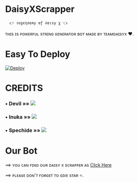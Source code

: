 # DaisyXScrapper
      👉 ℓєgєη∂αяу αƒ ∂αιѕу χ 👈
ᴛʜɪs ɪs ᴘᴏᴡᴇʀғᴜʟ sᴛʀɪɴɢ ɢᴇɴᴇʀᴀᴛᴏʀ ʙᴏᴛ ᴍᴀᴅᴇ ʙʏ ᴛᴇᴀᴍᴅᴀɪsʏx ❤. 


# Easy To Deploy
[![Deploy](https://www.herokucdn.com/deploy/button.svg)](https://heroku.com/deploy?template=https://github.com/SkemTools/DaisyXScrapper)


# CREDITS

### • Devil      »»  <a href="https://github.com/lucifeermorningstar" alt="DEVIL"> <img src="https://img.shields.io/badge/Devil-90302f?logo=github" /></a>
### • Inuka      »»  <a href="https://github.com/InukaAsith" alt="InukaAsith"> <img src="https://img.shields.io/badge/Inuka-10102f?logo=github" /></a>
### • Spechide    »»  <a href="https://github.com/Spechide" alt="Spechide"> <img src="https://img.shields.io/badge/Spechide-55109f?logo=github" /></a>

# Our Bot

==> ʏᴏᴜ ᴄᴀɴ ғɪɴᴅ ᴏᴜʀ ᴅᴀɪsʏ x sᴄʀᴀᴘᴘᴇʀ ᴀs [ Click Here ](t.me/DaisyXScrapper) 

==> ᴘʟᴇᴀsᴇ ᴅᴏɴ'ᴛ ғᴏʀɢᴇᴛ ᴛᴏ ɢɪᴠᴇ sᴛᴀʀ ⭐. 
